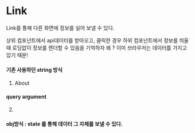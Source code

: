# Link

Link를 통해 다른 화면에 정보를 실어 보낼 수 있다.

상위 컴포넌트에서 api데이터를 받아오고, 클릭한 경우
하위 컴포넌트에서 정보를 띄울 때 로딩없이 정보를 렌더할 수 있음을 기억하자
왜 ? 이미 브라우저는 데이터를 가지고 있기 때문!

#### 기존 사용하던 string 방식

1. <Link to="/about">About</Link>

#### query argument

2. <Link to="/courses?sort=name" />

#### obj방식 : state 를 통해 데이터 그 자체를 보낼 수 있다.

<Link
    to={{
        pathname: "/courses",
        search: "?sort=name",
        hash: "#the-hash",
        state: { fromDashboard: true }
    }}
/>
